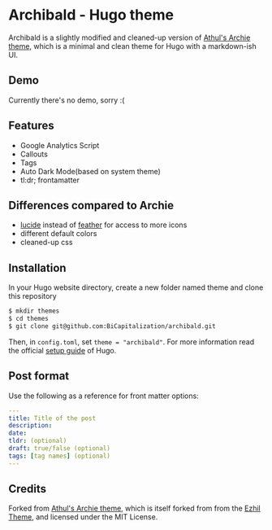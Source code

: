 # Archibald - Hugo theme
Archibald is a slightly modified and cleaned-up version of [Athul's Archie
theme](https://github.com/athul/archie), which is a minimal and clean theme for
Hugo with a markdown-ish UI.

## Demo

Currently there's no demo, sorry :(

## Features
- Google Analytics Script
- Callouts
- Tags
- Auto Dark Mode(based on system theme)
- tl:dr; frontamatter

## Differences compared to Archie
- [lucide](https://github.com/lucide-icons/lucide) instead of
  [feather](https://feathericons.com/) for access to more icons
- different default colors
- cleaned-up css

## Installation
In your Hugo website directory, create a new folder named theme and clone this
repository
```bash
$ mkdir themes
$ cd themes
$ git clone git@github.com:BiCapitalization/archibald.git
```
Then, in `config.toml`, set `theme = "archibald"`. For more information read
the official [setup guide](https://gohugo.io/overview/installing/) of Hugo.

## Post format
Use the following as a reference for front matter options:
```yml
---
title: Title of the post
description:
date:
tldr: (optional)
draft: true/false (optional)
tags: [tag names] (optional)
---
```

## Credits
Forked from [Athul's Archie theme](https://github.com/athul/archie), which is
itself forked from from the [Ezhil Theme](https://github.com/vividvilla/ezhil),
and licensed under the MIT License.
